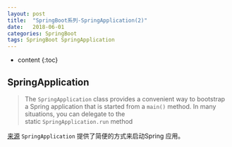```yaml
---
layout: post
title:  "SpringBoot系列-SpringApplication(2)"
date:   2018-06-01
categories: SpringBoot
tags: SpringBoot SpringApplication
---
```


* content
{:toc}
## SpringApplication

> The `SpringApplication` class provides a convenient way to bootstrap a Spring application that is started from a `main()` method. In many situations, you can delegate to the static `SpringApplication.run` method

[来源](https://docs.spring.io/spring-boot/docs/2.0.4.RELEASE/reference/htmlsingle/#boot-features-spring-application)  `SpringApplication` 提供了简便的方式来启动Spring 应用。

